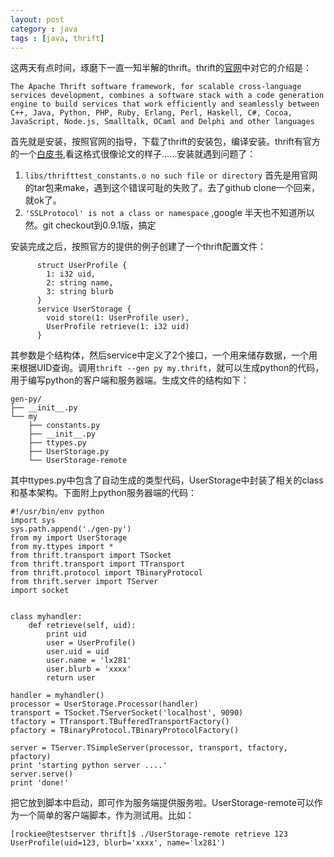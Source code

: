 ```yaml
---
layout: post
category : java
tags : [java, thrift]
---
```

这两天有点时间，琢磨下一直一知半解的thrift。thrift的[官网](http://thrift.apache.org/)中对它的介绍是：
```
The Apache Thrift software framework, for scalable cross-language services development, combines a software stack with a code generation engine to build services that work efficiently and seamlessly between C++, Java, Python, PHP, Ruby, Erlang, Perl, Haskell, C#, Cocoa, JavaScript, Node.js, Smalltalk, OCaml and Delphi and other languages
```

首先就是安装，按照官网的指导，下载了thrift的安装包，编译安装。thrift有官方的一个[白皮书](http://thrift.apache.org/static/files/thrift-20070401.pdf),看这格式很像论文的样子……安装就遇到问题了：    
1. `libs/thrifttest_constants.o no such file or directory` 首先是用官网的tar包来make，遇到这个错误可耻的失败了。去了github clone一个回来，就ok了。
2. `'SSLProtocol' is not a class or namespace` ,google 半天也不知道所以然。git checkout到0.9.1版，搞定

安装完成之后，按照官方的提供的例子创建了一个thrift配置文件：
```
      struct UserProfile {
        1: i32 uid,
        2: string name,
        3: string blurb
      }
      service UserStorage {
        void store(1: UserProfile user),
        UserProfile retrieve(1: i32 uid)
      }
```
其参数是个结构体，然后service中定义了2个接口，一个用来储存数据，一个用来根据UID查询。调用`thrift --gen py my.thrift`，就可以生成python的代码，用于编写python的客户端和服务器端。生成文件的结构如下：
```
gen-py/
├── __init__.py
└── my
    ├── constants.py
    ├── __init__.py
    ├── ttypes.py
    ├── UserStorage.py
    └── UserStorage-remote
```
其中ttypes.py中包含了自动生成的类型代码，UserStorage中封装了相关的class和基本架构。下面附上python服务器端的代码：
```
#!/usr/bin/env python
import sys
sys.path.append('./gen-py')
from my import UserStorage
from my.ttypes import *
from thrift.transport import TSocket
from thrift.transport import TTransport
from thrift.protocol import TBinaryProtocol
from thrift.server import TServer
import socket


class myhandler:
    def retrieve(self, uid):
        print uid
        user = UserProfile()
        user.uid = uid
        user.name = 'lx281'
        user.blurb = 'xxxx'
        return user

handler = myhandler()
processor = UserStorage.Processor(handler)
transport = TSocket.TServerSocket('localhost', 9090)
tfactory = TTransport.TBufferedTransportFactory()
pfactory = TBinaryProtocol.TBinaryProtocolFactory()

server = TServer.TSimpleServer(processor, transport, tfactory, pfactory)
print 'starting python server ....'
server.serve()
print 'done!'
```
把它放到脚本中启动，即可作为服务端提供服务啦。UserStorage-remote可以作为一个简单的客户端脚本，作为测试用。比如：
```
[rockiee@testserver thrift]$ ./UserStorage-remote retrieve 123
UserProfile(uid=123, blurb='xxxx', name='lx281')
```
